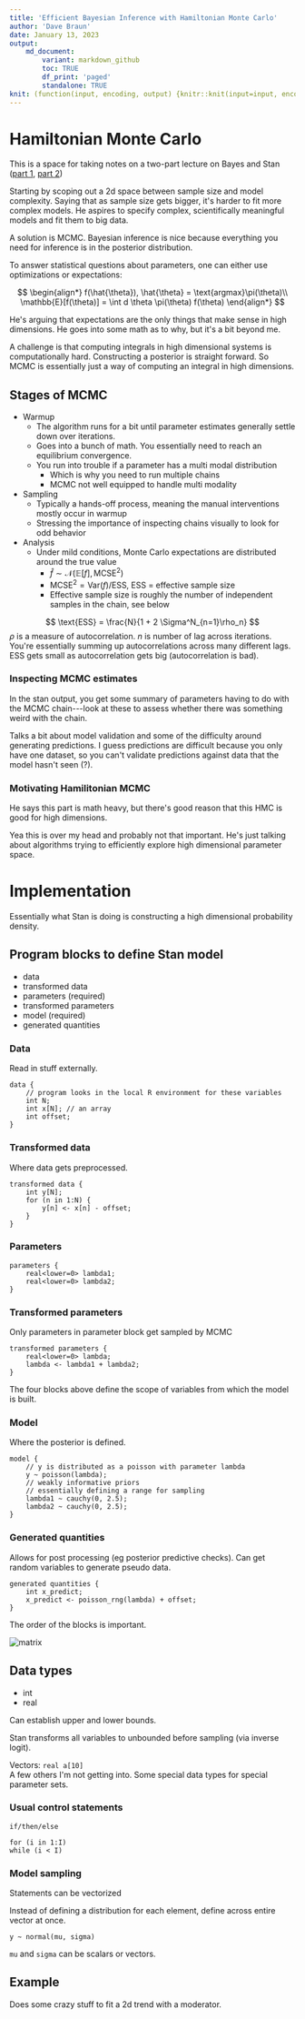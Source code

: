 ```yaml
---
title: 'Efficient Bayesian Inference with Hamiltonian Monte Carlo'
author: 'Dave Braun'
date: January 13, 2023
output:
    md_document:
        variant: markdown_github
        toc: TRUE
        df_print: 'paged'
        standalone: TRUE
knit: (function(input, encoding, output) {knitr::knit(input=input, encoding = encoding, output='../md/betancourt-bayes-notes.md')})
---
```






# Hamiltonian Monte Carlo

This is a space for taking notes on a two-part lecture on Bayes and Stan ([part 1](https://www.youtube.com/watch?v=pHsuIaPbNbY), [part 2](https://www.youtube.com/watch?v=xWQpEAyI5s8))

Starting by scoping out a 2d space between sample size and model complexity. Saying that as sample size gets bigger, it's harder to fit more complex models. He aspires to specify complex, scientifically meaningful models and fit them to big data.

A solution is MCMC. Bayesian inference is nice because everything you need for inference is in the posterior distribution.

To answer statistical questions about parameters, one can either use optimizations or expectations:

$$
\begin{align*}
f(\hat{\theta}), \hat{\theta} = \text{argmax}\pi(\theta)\\
\mathbb{E}[f(\theta)] = \int d \theta \pi(\theta) f(\theta)
\end{align*}
$$

He's arguing that expectations are the only things that make sense in high dimensions. He goes into some math as to why, but it's a bit beyond me.

A challenge is that computing integrals in high dimensional systems is computationally hard. Constructing a posterior is straight forward. So MCMC is essentially just a way of computing an integral in high dimensions.

## Stages of MCMC

* Warmup
    * The algorithm runs for a bit until parameter estimates generally settle down over iterations.
    * Goes into a bunch of math. You essentially need to reach an equilibrium convergence.
    * You run into trouble if a parameter has a multi modal distribution
        * Which is why you need to run multiple chains
        * MCMC not well equipped to handle multi modality
* Sampling
    * Typically a hands-off process, meaning the manual interventions mostly occur in warmup
    * Stressing the importance of inspecting chains visually to look for odd behavior
* Analysis
    * Under mild conditions, Monte Carlo expectations are distributed around the true value
        * $\hat{f} \sim \mathcal{N}(\mathbb{E}[f], \text{MCSE}^2)$
        * $\text{MCSE}^2 = \text{Var}(f) / \text{ESS}$, ESS = effective sample size 
        * Effective sample size is roughly the number of independent samples in the chain, see below
        
$$
\text{ESS} = \frac{N}{1 + 2 \Sigma^N_{n=1}\rho_n}
$$
$\rho$ is a measure of autocorrelation. $n$ is number of lag across iterations. You're essentially summing up autocorrelations across many different lags. ESS gets small as autocorrelation gets big (autocorrelation is bad).

### Inspecting MCMC estimates

In the stan output, you get some summary of parameters having to do with the MCMC chain---look at these to assess whether there was something weird with the chain. 

Talks a bit about model validation and some of the difficulty around generating predictions. I guess predictions are difficult because you only have one dataset, so you can't validate predictions against data that the model hasn't seen (?). 

### Motivating Hamilitonian MCMC

He says this part is math heavy, but there's good reason that this HMC is good for high dimensions.

Yea this is over my head and probably not that important. He's just talking about algorithms trying to efficiently explore high dimensional parameter space.


# Implementation

Essentially what Stan is doing is constructing a high dimensional probability density.

## Program blocks to define Stan model

* data
* transformed data
* parameters (required)
* transformed parameters
* model (required)
* generated quantities 

### Data

Read in stuff externally. 

```
data {
    // program looks in the local R environment for these variables 
    int N;
    int x[N]; // an array
    int offset;
}
```

### Transformed data

Where data gets preprocessed.

```
transformed data {
    int y[N];
    for (n in 1:N) {
        y[n] <- x[n] - offset; 
    }
}
```

### Parameters

```
parameters {
    real<lower=0> lambda1;
    real<lower=0> lambda2;
}
```

### Transformed parameters

Only parameters in parameter block get sampled by MCMC
```
transformed parameters {
    real<lower=0> lambda;
    lambda <- lambda1 + lambda2;
}
```

The four blocks above define the scope of variables from which the model is built. 

### Model

Where the posterior is defined.

```
model {
    // y is distributed as a poisson with parameter lambda
    y ~ poisson(lambda);
    // weakly informative priors
    // essentially defining a range for sampling
    lambda1 ~ cauchy(0, 2.5);
    lambda2 ~ cauchy(0, 2.5);
}
```

### Generated quantities

Allows for post processing (eg posterior predictive checks). Can get random variables to generate pseudo data.

```
generated quantities {
    int x_predict;
    x_predict <- poisson_rng(lambda) + offset;
}
```

The order of the blocks is important.

![matrix](matrix.jpg)


## Data types

* int
* real

Can establish upper and lower bounds. 

Stan transforms all variables to unbounded before sampling (via inverse logit). 

Vectors: `real a[10]`  
A few others I'm not getting into. Some special data types for special parameter sets. 

### Usual control statements

`if/then/else`

`for (i in 1:I)`  
`while (i < I)`

### Model sampling

Statements can be vectorized

Instead of defining a distribution for each element, define across entire vector at once.

`y ~ normal(mu, sigma)`

`mu` and `sigma` can be scalars or vectors. 


## Example

Does some crazy stuff to fit a 2d trend with a moderator.


















